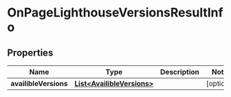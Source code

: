 

# OnPageLighthouseVersionsResultInfo


## Properties

| Name | Type | Description | Notes |
|------------ | ------------- | ------------- | -------------|
|**availibleVersions** | [**List&lt;AvailibleVersions&gt;**](AvailibleVersions.md) |  |  [optional] |



